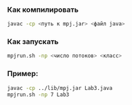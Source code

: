 ### Как компилировать
```sh
javac -cp <путь к mpj.jar> <файл java>
```
### Как запускать
```sh
mpjrun.sh -np <число потоков> <класс>
```
### Пример:
```sh
javac -cp ../lib/mpj.jar Lab3.java
mpjrun.sh -np 7 Lab3
```
